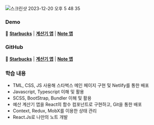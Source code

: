 ![스크린샷 2023-12-20 오후 5 48 35](https://github.com/Heo-y-y/development-blog/assets/112863029/b3d43ee9-a307-4b4c-9e5c-8981f0d4ce1f)

### Demo
📎 **[Starbucks](https://superlative-cocada-16c2e2.netlify.app/)** | **[계산기 앱](https://heo-y-y.github.io/react-budget-deploy-test-app/)** | **[Note 앱](https://heo-y-y.github.io/keep-note-app/#/)**

### GitHub
📎 **[Starbucks](https://github.com/Heo-y-y/starbucks)** | **[계산기 앱](https://github.com/Heo-y-y/react-budget-deploy-test-app)** | **[Note 앱](https://github.com/Heo-y-y/keep-note-app)**


### 학습 내용
- TML, CSS, JS 사용해 스타벅스 메인 페이지 구현 및 Netlify를 통한 배포
- Javascript, Typescript 이해 및 활용
- SCSS, BootStrap, Bundler 이해 및 활용
- 예산 계산기 앱을 React의 함수 컴포넌트로 구현하고, Git을 통한 배포
- Context, Redux, MobX를 이용한 상태 관리
- React.Js로 나만의 노트 개발
